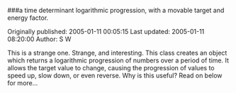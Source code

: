 ###a time determinant logarithmic progression, with a movable target and energy factor.

Originally published: 2005-01-11 00:05:15
Last updated: 2005-01-11 08:20:00
Author: S W

This is a strange one. Strange, and interesting. This class creates an object which returns a logarithmic progression of numbers over a period of time. It allows the target value to change, causing the progression of values to speed up, slow down, or even reverse. Why is this useful? Read on below for more...
